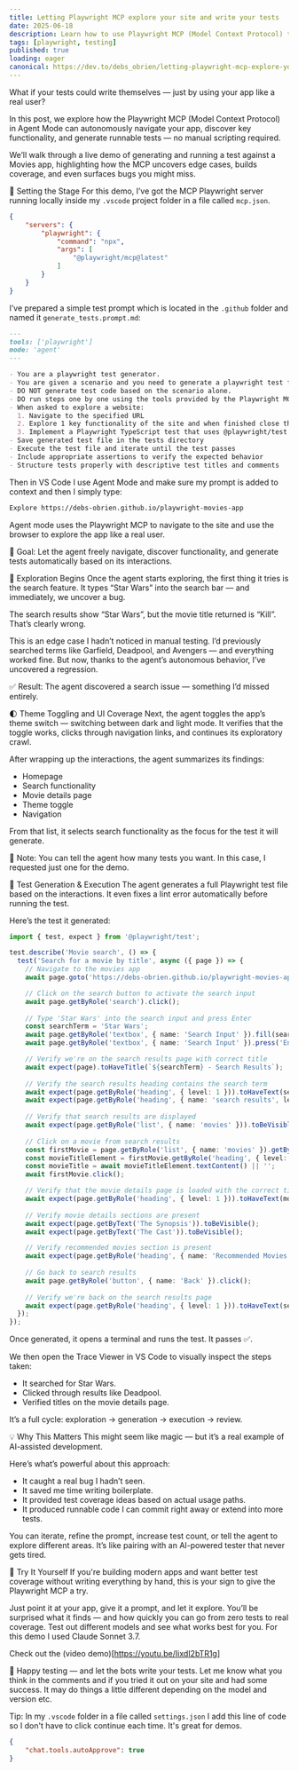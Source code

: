 ```yaml
---
title: Letting Playwright MCP explore your site and write your tests
date: 2025-06-18
description: Learn how to use Playwright MCP (Model Context Protocol) to explore your website and automatically generate comprehensive tests, making web testing more efficient and thorough.
tags: [playwright, testing]
published: true
loading: eager
canonical: https://dev.to/debs_obrien/letting-playwright-mcp-explore-your-site-and-write-your-tests-mf1
---
```


What if your tests could write themselves — just by using your app like a real user?

In this post, we explore how the Playwright MCP (Model Context Protocol) in Agent Mode can autonomously navigate your app, discover key functionality, and generate runnable tests — no manual scripting required.

We’ll walk through a live demo of generating and running a test against a Movies app, highlighting how the MCP uncovers edge cases, builds coverage, and even surfaces bugs you might miss.

🔧 Setting the Stage
For this demo, I’ve got the MCP Playwright server running locally inside my `.vscode` project folder in a file called `mcp.json`. 

```json
{
    "servers": {
        "playwright": {
            "command": "npx",
            "args": [
                "@playwright/mcp@latest"
            ]
        }
    }
}
```

I’ve prepared a simple test prompt which is located in the `.github` folder and named it `generate_tests.prompt.md`:

```md
---
tools: ['playwright']
mode: 'agent'
---

- You are a playwright test generator.
- You are given a scenario and you need to generate a playwright test for it.
- DO NOT generate test code based on the scenario alone. 
- DO run steps one by one using the tools provided by the Playwright MCP.
- When asked to explore a website:
  1. Navigate to the specified URL
  2. Explore 1 key functionality of the site and when finished close the browser.
  3. Implement a Playwright TypeScript test that uses @playwright/test based on message history using Playwright's best practices including role based locators, auto retrying assertions and with no added timeouts unless necessary as Playwright has built in retries and autowaiting if the correct locators and assertions are used.
- Save generated test file in the tests directory
- Execute the test file and iterate until the test passes
- Include appropriate assertions to verify the expected behavior
- Structure tests properly with descriptive test titles and comments
```

Then in VS Code I use Agent Mode and make sure my prompt is added to context and then I simply type:

```md
Explore https://debs-obrien.github.io/playwright-movies-app
``` 

Agent mode uses the Playwright MCP to navigate to the site and use the browser to explore the app like a real user.

🧠 Goal: Let the agent freely navigate, discover functionality, and generate tests automatically based on its interactions.

🧪 Exploration Begins
Once the agent starts exploring, the first thing it tries is the search feature. It types “Star Wars” into the search bar — and immediately, we uncover a bug.

The search results show “Star Wars”, but the movie title returned is “Kill”. That’s clearly wrong.

This is an edge case I hadn’t noticed in manual testing. I’d previously searched terms like Garfield, Deadpool, and Avengers — and everything worked fine. But now, thanks to the agent’s autonomous behavior, I’ve uncovered a regression.

✅ Result: The agent discovered a search issue — something I’d missed entirely.

🌓 Theme Toggling and UI Coverage
Next, the agent toggles the app’s theme switch — switching between dark and light mode. It verifies that the toggle works, clicks through navigation links, and continues its exploratory crawl.

After wrapping up the interactions, the agent summarizes its findings:

- Homepage
- Search functionality
- Movie details page
- Theme toggle
- Navigation

From that list, it selects search functionality as the focus for the test it will generate.

🎯 Note: You can tell the agent how many tests you want. In this case, I requested just one for the demo.

🧾 Test Generation & Execution
The agent generates a full Playwright test file based on the interactions. It even fixes a lint error automatically before running the test.

Here’s the test it generated:
```ts
import { test, expect } from '@playwright/test';

test.describe('Movie search', () => {
  test('Search for a movie by title', async ({ page }) => {
    // Navigate to the movies app
    await page.goto('https://debs-obrien.github.io/playwright-movies-app');

    // Click on the search button to activate the search input
    await page.getByRole('search').click();
    
    // Type 'Star Wars' into the search input and press Enter
    const searchTerm = 'Star Wars';
    await page.getByRole('textbox', { name: 'Search Input' }).fill(searchTerm);
    await page.getByRole('textbox', { name: 'Search Input' }).press('Enter');

    // Verify we're on the search results page with correct title
    await expect(page).toHaveTitle(`${searchTerm} - Search Results`);
    
    // Verify the search results heading contains the search term
    await expect(page.getByRole('heading', { level: 1 })).toHaveText(searchTerm);
    await expect(page.getByRole('heading', { name: 'search results', level: 2 })).toBeVisible();
    
    // Verify that search results are displayed
    await expect(page.getByRole('list', { name: 'movies' })).toBeVisible();
    
    // Click on a movie from search results
    const firstMovie = page.getByRole('list', { name: 'movies' }).getByRole('link').first();
    const movieTitleElement = firstMovie.getByRole('heading', { level: 2 });
    const movieTitle = await movieTitleElement.textContent() || '';
    await firstMovie.click();

    // Verify that the movie details page is loaded with the correct title
    await expect(page.getByRole('heading', { level: 1 })).toHaveText(movieTitle);
    
    // Verify movie details sections are present
    await expect(page.getByText('The Synopsis')).toBeVisible();
    await expect(page.getByText('The Cast')).toBeVisible();

    // Verify recommended movies section is present
    await expect(page.getByRole('heading', { name: 'Recommended Movies' })).toBeVisible();
    
    // Go back to search results
    await page.getByRole('button', { name: 'Back' }).click();
    
    // Verify we're back on the search results page
    await expect(page.getByRole('heading', { level: 1 })).toHaveText(searchTerm);
  });
});
```

Once generated, it opens a terminal and runs the test. It passes ✅.

We then open the Trace Viewer in VS Code to visually inspect the steps taken:

- It searched for Star Wars.
- Clicked through results like Deadpool.
- Verified titles on the movie details page.

It’s a full cycle: exploration → generation → execution → review.

💡 Why This Matters
This might seem like magic — but it’s a real example of AI-assisted development.

Here’s what’s powerful about this approach:
- It caught a real bug I hadn’t seen.
- It saved me time writing boilerplate.
- It provided test coverage ideas based on actual usage paths.
- It produced runnable code I can commit right away or extend into more tests.

You can iterate, refine the prompt, increase test count, or tell the agent to explore different areas. It’s like pairing with an AI-powered tester that never gets tired.

🚀 Try It Yourself
If you're building modern apps and want better test coverage without writing everything by hand, this is your sign to give the Playwright MCP a try.

Just point it at your app, give it a prompt, and let it explore.
You’ll be surprised what it finds — and how quickly you can go from zero tests to real coverage. Test out different models and see what works best for you. For this demo I used Claude Sonnet 3.7.

Check out the (video demo)[https://youtu.be/IixdI2bTR1g]

🧪 Happy testing — and let the bots write your tests. Let me know what you think in the comments and if you tried it out on your site and had some success. It may do things a little different depending on the model and version etc. 

Tip: In my `.vscode` folder in a file called `settings.json` I add this line of code so I don't have to click continue each time. It's great for demos.

```json
{
    "chat.tools.autoApprove": true
}
```
